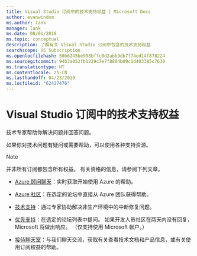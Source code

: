 ```yaml
---
title: Visual Studio 订阅中的技术支持权益 | Microsoft Docs
author: evanwindom
ms.author: lank
manager: lank
ms.date: 08/01/2018
ms.topic: conceptual
description: 了解有关 Visual Studio 订阅中包含的技术支持权益
searchscope: VS Subscription
ms.openlocfilehash: 50b6245be908bffc0d2abb9db7f74ed14f878224
ms.sourcegitcommit: 94b3a052fb1229c7e7f8804b09c1d403385c7630
ms.translationtype: HT
ms.contentlocale: zh-CN
ms.lasthandoff: 04/23/2019
ms.locfileid: "62427476"
---
```

# <a name="technical-support-benefits-included-with-visual-studio-subscriptions"></a>Visual Studio 订阅中的技术支持权益

技术专家帮助你解决问题并回答问题。

如果你对技术问题有疑问或需要帮助，可以使用各种支持资源。

> [!NOTE]
> 并非所有订阅都包含所有权益。  有关资格的信息，请参阅下列文章。

- [Azure 顾问聊天](vs-azure-advisory-chat.md)：实时获取开始使用 Azure 的帮助。

- [Azure 社区](vs-azure-community.md)：在选定的论坛中直接从 Azure 团队获得帮助。

- [技术支持](vs-tech-support.md)：通过专家协助解决非生产环境中的中断修复问题。

- [优先支持](vs-priority-support.md)：在选定的论坛列表中提问。 如果开发人员社区在两天内没有回复，Microsoft 将做出响应。 （仅支持使用 Microsoft 帐户。）

- [接待聊天室](vs-concierge-chat.md)：与我们聊天交流，获取有关查看技术文档和产品信息，或有关使用订阅权益的帮助。
